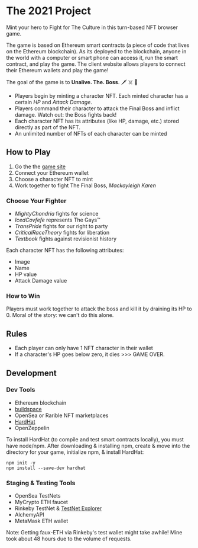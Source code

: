 # The 2021 Project
Mint your hero to Fight for The Culture in this turn-based NFT browser game.

The game is based on Ethereum smart contracts (a piece of code that lives on the Ethereum blockchain). As its deployed to the blockchain, anyone in the world with a computer or smart phone can access it, run the smart contract, and play the game. The client website allows players to connect their Ethereum wallets and play the game!

The goal of the game is to **Unalive. The. Boss**. 🗡 ☠️ 🔪

* Players begin by minting a character NFT. Each minted character has a certain *HP* and *Attack Damage*.
* Players command their character to attack the Final Boss and inflict damage. Watch out: the Boss fights back!
* Each character NFT has its attributes (like HP, damage, etc.) stored directly as part of the NFT.
* An unlimited number of NFTs of each character can be minted

## How to Play
1. Go the the [game site](https://nft-game-starter-project.malloryculbert.repl.co/)
2. Connect your Ethereum wallet
3. Choose a character NFT to mint
4. Work together to fight The Final Boss, *Mackayleigh Karen*   

### Choose Your Fighter
* *MightyChondria* fights for science
* *IcedCovfefe* represents The Gays™️
* *TransPride* fights for our right to party
* *CriticalRaceTheory* fights for liberation
* *Textbook* fights against revisionist history

Each character NFT has the following attributes:
* Image
* Name
* HP value
* Attack Damage value

### How to Win
Players must work together to attack the boss and kill it by draining its HP to 0. Moral of the story: we can't do this alone.

## Rules
* Each player can only have 1 NFT character in their wallet
* If a character's HP goes below zero, it dies >>> GAME OVER.

## Development
### Dev Tools
* Ethereum blockchain
* [buildspace](https://app.buildspace.so/courses/CO5cc2751b-e878-41c4-99fa-a614dc910ee9/lessons/LEc40235e7-8135-4e55-8b7c-6b17ffd15cbd)
* OpenSea or Rarible NFT marketplaces
* [HardHat](https://hardhat.org/tutorial/setting-up-the-environment.html)
* OpenZeppelin

To install HardHat (to compile and test smart contracts locally), you must have node/npm. After downloading & installing npm, create & move into the directory for your game, initialize npm, & install HardHat:
```
npm init -y
npm install --save-dev hardhat
```

### Staging & Testing Tools
* OpenSea TestNets
* MyCrypto ETH faucet
* Rinkeby TestNet & [TestNet Explorer](https://rinkeby.etherscan.io/)
* AlchemyAPI 
* MetaMask ETH wallet

Note: Getting faux-ETH via Rinkeby's test wallet might take awhile! Mine took about 48 hours due to the volume of requests.
